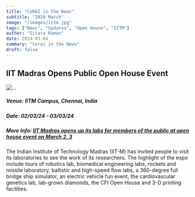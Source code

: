 ```yaml
---
title: "CeRAI in the News"
subtitle: "2024 March" 
image: "/images/iitm.jpg"
tags: ["News", "Updates", "Open House", "IITM"]
author: "Sitara Raman"
date: 2024-03-04
summary: "Cerai in the News"
draft: false
---
```

<div class="container mt-5">
        <div class="text-center">
            <h2>IIT Madras Opens Public Open House Event</h2>
        </div>
        <div class="card mb-3">
            <img src="/images/iitm.jpg" class="card-img-top" alt="...">
            <div class="card-body">
                <h5 class="card-title">Venue: IITM Campus, Chennai, India</h5>
                <h5 class="card-title">Date: 02/03/24 - 03/03/24</h5>
                <h5 class="card-title">More Info: <a href="https://www.thehindu.com/news/cities/chennai/iit-madras-opens-up-its-labs-for-members-of-the-public-at-open-house-event-on-march-2-3/article67878146.ece">IIT Madras opens up its labs for members of the public at open house event on March 2, 3 </a></h5>
                <p class="card-text">The Indian Institute of Technology Madras (IIT-M) has invited people to visit its laboratories to see the work of its researchers. The highlight of the expo include tours of robotics lab, biomedical engineering labs, rockets and missile laboratory, ballistic and high-speed flow labs, a 360-degree full bridge ship simulator, an electric vehicle fun event, the cardiovascular genetics lab, lab-grown diamonds, the CFI Open House and 3-D printing facilities.</p>
            </div>
        </div>
        </div>